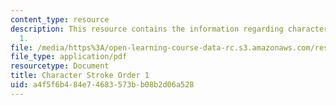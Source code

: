 ```yaml
---
content_type: resource
description: This resource contains the information regarding character stroke order
  1.
file: /media/https%3A/open-learning-course-data-rc.s3.amazonaws.com/res-21g-003-learning-chinese-a-foundation-course-in-mandarin-spring-2011/a4f5f6b484e74683573bb08b2d06a528_MITRES_21G_003S11_stroke01.pdf
file_type: application/pdf
resourcetype: Document
title: Character Stroke Order 1
uid: a4f5f6b4-84e7-4683-573b-b08b2d06a528
---
```

